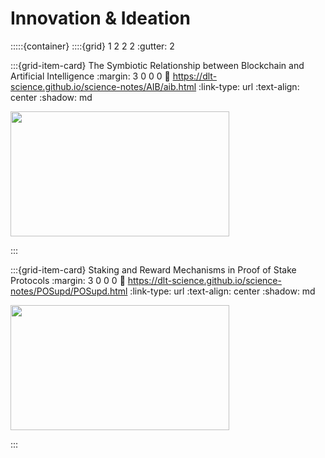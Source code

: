# Innovation & Ideation

:::::{container}
::::{grid} 1 2 2 2
:gutter: 2

:::{grid-item-card} The Symbiotic Relationship between Blockchain and Artificial Intelligence
:margin: 3 0 0 0
:link: https://dlt-science.github.io/science-notes/AIB/aib.html
:link-type: url
:text-align: center
:shadow: md

<img src= "https://s.yimg.com/ny/api/res/1.2/SRedXv3Y74r0xYFrT5SHuQ--/YXBwaWQ9aGlnaGxhbmRlcjt3PTY3NjtoPTQ1MA--/https://media.zenfs.com/en-US/homerun/coin_rivet_596/af914adcdd377a5478c675bb9050c0de"  width="350px" height="200px">

:::

:::{grid-item-card} Staking and Reward Mechanisms in Proof of Stake Protocols
:margin: 3 0 0 0
:link: https://dlt-science.github.io/science-notes/POSupd/POSupd.html
:link-type: url
:text-align: center
:shadow: md

<img src= "https://tezos.com/img-mirror/PjOeOZcuQFWpbUVuSsTS.jpg"  width="350px" height="200px">


:::